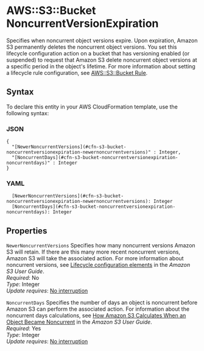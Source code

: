 # AWS::S3::Bucket NoncurrentVersionExpiration<a name="aws-properties-s3-bucket-noncurrentversionexpiration"></a>

Specifies when noncurrent object versions expire\. Upon expiration, Amazon S3 permanently deletes the noncurrent object versions\. You set this lifecycle configuration action on a bucket that has versioning enabled \(or suspended\) to request that Amazon S3 delete noncurrent object versions at a specific period in the object's lifetime\. For more information about setting a lifecycle rule configuration, see [AWS::S3::Bucket Rule](https://docs.aws.amazon.com/AWSCloudFormation/latest/UserGuide/aws-properties-s3-bucket-lifecycleconfig-rule.html)\.

## Syntax<a name="aws-properties-s3-bucket-noncurrentversionexpiration-syntax"></a>

To declare this entity in your AWS CloudFormation template, use the following syntax:

### JSON<a name="aws-properties-s3-bucket-noncurrentversionexpiration-syntax.json"></a>

```
{
  "[NewerNoncurrentVersions](#cfn-s3-bucket-noncurrentversionexpiration-newernoncurrentversions)" : Integer,
  "[NoncurrentDays](#cfn-s3-bucket-noncurrentversionexpiration-noncurrentdays)" : Integer
}
```

### YAML<a name="aws-properties-s3-bucket-noncurrentversionexpiration-syntax.yaml"></a>

```
  [NewerNoncurrentVersions](#cfn-s3-bucket-noncurrentversionexpiration-newernoncurrentversions): Integer
  [NoncurrentDays](#cfn-s3-bucket-noncurrentversionexpiration-noncurrentdays): Integer
```

## Properties<a name="aws-properties-s3-bucket-noncurrentversionexpiration-properties"></a>

`NewerNoncurrentVersions`  <a name="cfn-s3-bucket-noncurrentversionexpiration-newernoncurrentversions"></a>
Specifies how many noncurrent versions Amazon S3 will retain\. If there are this many more recent noncurrent versions, Amazon S3 will take the associated action\. For more information about noncurrent versions, see [Lifecycle configuration elements](https://docs.aws.amazon.com/AmazonS3/latest/userguide/intro-lifecycle-rules.html) in the *Amazon S3 User Guide*\.  
*Required*: No  
*Type*: Integer  
*Update requires*: [No interruption](https://docs.aws.amazon.com/AWSCloudFormation/latest/UserGuide/using-cfn-updating-stacks-update-behaviors.html#update-no-interrupt)

`NoncurrentDays`  <a name="cfn-s3-bucket-noncurrentversionexpiration-noncurrentdays"></a>
Specifies the number of days an object is noncurrent before Amazon S3 can perform the associated action\. For information about the noncurrent days calculations, see [How Amazon S3 Calculates When an Object Became Noncurrent](https://docs.aws.amazon.com/AmazonS3/latest/dev/intro-lifecycle-rules.html#non-current-days-calculations) in the *Amazon S3 User Guide*\.  
*Required*: Yes  
*Type*: Integer  
*Update requires*: [No interruption](https://docs.aws.amazon.com/AWSCloudFormation/latest/UserGuide/using-cfn-updating-stacks-update-behaviors.html#update-no-interrupt)